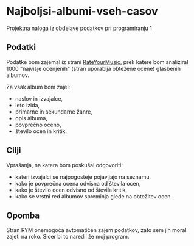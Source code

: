 # Najboljsi-albumi-vseh-casov
Projektna naloga iz obdelave podatkov pri programiranju 1

## Podatki
Podatke bom zajemal iz strani [RateYourMusic](https://rateyourmusic.com/charts/top/album/all-time/), prek katere bom analiziral 
1000 "najvišje ocenjenih" (stran uporablja obtežene ocene) glasbenih albumov.

Za vsak album bom zajel:
* naslov in izvajalce,
* leto izida,
* primarne in sekundarne žanre,
* opis albuma,
* povprečno oceno,
* število ocen in kritik.

## Cilji
Vprašanja, na katera bom poskušal odgovoriti:
* kateri izvajalci se najpogosteje pojavljajo na seznamu,
* kako je povprečna ocena odvisna od števila ocen,
* kako je število ocen odvisno od števila kritik,
* kako se vrstni red albumov spreminja glede na obtežitev ocen.

## Opomba
Stran RYM onemogoča avtomatičen zajem podatkov, zato sem jih moral zajeti na roko.
Sicer bi to naredil že moj program.
